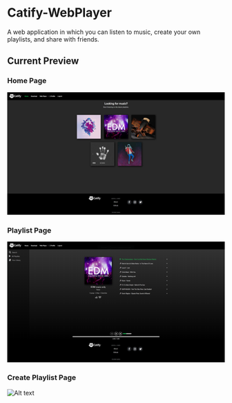 # Catify-WebPlayer
A web application in which you can listen to music, create your own playlists, and share with friends.

## Current Preview

### Home Page
![Alt text](https://github.com/T3ch0o/Catify-WebPlayer/blob/master/Preview/Home%20Page.png?raw=true "Title")

### Playlist Page
![Alt text](https://github.com/T3ch0o/Catify-WebPlayer/blob/master/Preview/Playlist%20Page.png?raw=true "Title")

### Create Playlist Page
![Alt text](https://github.com/T3ch0o/Catify-WebPlayer/blob/master/Preview/Create%20Page.png?raw=true "Title")